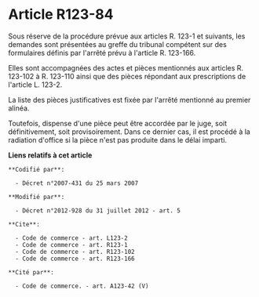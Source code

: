 # Article R123-84

Sous réserve de la procédure prévue aux articles R. 123-1 et suivants, les demandes sont présentées au greffe du tribunal
compétent sur des formulaires définis par l'arrêté prévu à l'article R. 123-166. 

Elles sont accompagnées des actes et pièces mentionnés aux articles R. 123-102 à R. 123-110 ainsi que des pièces répondant
aux prescriptions de l'article L. 123-2. 

La liste des pièces justificatives est fixée par l'arrêté mentionné au premier alinéa. 

Toutefois, dispense d'une pièce peut être accordée par le juge, soit définitivement, soit provisoirement. Dans ce dernier
cas, il est procédé à la radiation d'office si la pièce n'est pas produite dans le délai imparti.

**Liens relatifs à cet article**

	**Codifié par**:

	  - Décret n°2007-431 du 25 mars 2007

	**Modifié par**:

	  - Décret n°2012-928 du 31 juillet 2012 - art. 5

	**Cite**:

	  - Code de commerce - art. L123-2
	  - Code de commerce - art. R123-1
	  - Code de commerce - art. R123-102
	  - Code de commerce - art. R123-166

	**Cité par**:

	  - Code de commerce. - art. A123-42 (V)
